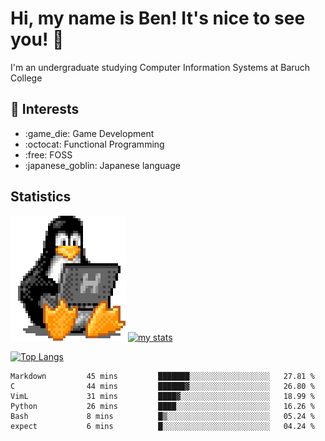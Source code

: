 # Hi, my name is Ben! It's nice to see you! :penguin:
I'm an undergraduate studying Computer Information Systems at Baruch College

## :notebook: Interests 
<ul>
	<li> :game_die: Game Development </li>
	<li> :octocat: Functional Programming </li>
	<li> :free: FOSS </li>
	<li> :japanese_goblin: Japanese language </li>
</ul>

## Statistics

![Tux Pengiun!](tux-linux-penguin.gif)
[![my stats](https://github-readme-stats.vercel.app/api?username=benlodz&showing_icons=true&theme=tokyonight)](https://github.com/anuraghazra/github-readme-stats)

[![Top Langs](https://github-readme-stats.vercel.app/api/top-langs/?username=benlodz&layout=compact)](https://github.com/anuraghazra/github-readme-stats)

<!--START_SECTION:waka-->

```text
Markdown         45 mins         ███████░░░░░░░░░░░░░░░░░░   27.81 %
C                44 mins         ██████▓░░░░░░░░░░░░░░░░░░   26.80 %
VimL             31 mins         ████▓░░░░░░░░░░░░░░░░░░░░   18.99 %
Python           26 mins         ████░░░░░░░░░░░░░░░░░░░░░   16.26 %
Bash             8 mins          █▒░░░░░░░░░░░░░░░░░░░░░░░   05.24 %
expect           6 mins          █░░░░░░░░░░░░░░░░░░░░░░░░   04.24 %
```

<!--END_SECTION:waka-->
<!--
**benlodz/benlodz** is a ✨ _special_ ✨ repository because its `README.md` (this file) appears on your GitHub profile.

Here are some ideas to get you started:

- 🔭 I’m currently working on ...
- 🌱 I’m currently learning ...
- 👯 I’m looking to collaborate on ...
- 🤔 I’m looking for help with ...
- 💬 Ask me about ...
- 📫 How to reach me: ...
- 😄 Pronouns: ...
- ⚡ Fun fact: ...
-->
